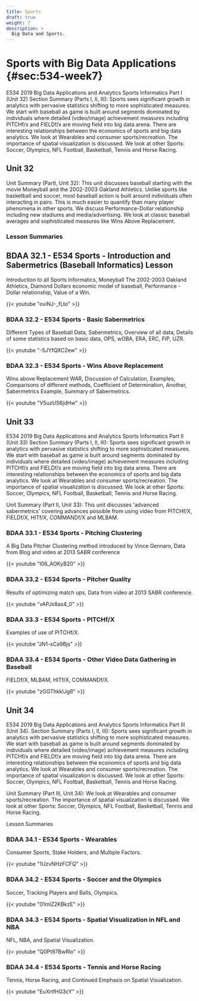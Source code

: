 ```yaml
---
title: Sports
draft: true
weight: 7
description: >
  Big Data and Sports.
---
```


# Sports with Big Data Applications {#sec:534-week7}

E534 2019 Big Data Applications and Analytics Sports Informatics Part I
(Unit 32) Section Summary (Parts I, II, III): Sports sees significant
growth in analytics with pervasive statistics shifting to more
sophisticated measures. We start with baseball as game is built around
segments dominated by individuals where detailed (video/image)
achievement measures including PITCHf/x and FIELDf/x are moving field
into big data arena. There are interesting relationships between the
economics of sports and big data analytics. We look at Wearables and
consumer sports/recreation. The importance of spatial visualization is
discussed. We look at other Sports: Soccer, Olympics, NFL Football,
Basketball, Tennis and Horse Racing. 

## Unit 32

Unit Summary (PartI, Unit 32): This unit discusses baseball starting
with the movie Moneyball and the 2002-2003 Oakland Athletics. Unlike
sports like basketball and soccer, most baseball action is built around
individuals often interacting in pairs. This is much easier to quantify
than many player phenomena in other sports. We discuss
Performance-Dollar relationship including new stadiums and
media/advertising. We look at classic baseball averages and
sophisticated measures like Wins Above Replacement.

### Lesson Summaries

## BDAA 32.1 - E534 Sports - Introduction and Sabermetrics (Baseball Informatics) Lesson

Introduction to all Sports Informatics, Moneyball The 2002-2003 Oakland
Athletics, Diamond Dollars economic model of baseball, Performance -
Dollar relationship, Value of a Win.

{{< youtube "oviNJ-_fLto" >}}

### BDAA 32.2 - E534 Sports - Basic Sabermetrics

Different Types of Baseball Data, Sabermetrics, Overview of all data, 
Details of some statistics based on basic data, OPS, wOBA, ERA, ERC, FIP, UZR.

{{< youtube "-5JYfQXC2ew" >}}

### BDAA 32.3 - E534 Sports - Wins Above Replacement

Wins above Replacement WAR, Discussion of Calculation, Examples,
Comparisons of different methods, Coefficient of Determination, Another,
Sabermetrics Example, Summary of Sabermetrics.

{{< youtube "V5uzUS6jdHw" >}}

## Unit 33

E534 2019 Big Data Applications and Analytics Sports Informatics Part II
(Unit 33) Section Summary (Parts I, II, III): Sports sees significant
growth in analytics with pervasive statistics shifting to more
sophisticated measures. We start with baseball as game is built around
segments dominated by individuals where detailed (video/image)
achievement measures including PITCHf/x and FIELDf/x are moving field
into big data arena. There are interesting relationships between the
economics of sports and big data analytics. We look at Wearables and
consumer sports/recreation. The importance of spatial visualization is
discussed. We look at other Sports: Soccer, Olympics, NFL Football,
Basketball, Tennis and Horse Racing.

Unit Summary (Part II, Unit 33): 
This unit discusses 'advanced sabermetrics' covering advances possible 
from using video from PITCHf/X, FIELDf/X, HITf/X, COMMANDf/X and MLBAM.

### BDAA 33.1 - E534 Sports - Pitching Clustering

A Big Data Pitcher Clustering method introduced by Vince Gennaro, Data 
from Blog and video at 2013 SABR conference

{{< youtube "I06_AOKyB20" >}}

### BDAA 33.2 - E534 Sports - Pitcher Quality

Results of optimizing match ups, Data from video at 2013 SABR conference.

{{< youtube "vAPJx8as4_0" >}}

### BDAA 33.3 - E534 Sports - PITCHf/X

Examples of use of PITCHf/X.

{{< youtube "JN1-sCa9Bjs" >}}

### BDAA 33.4 - E534 Sports - Other Video Data Gathering in Baseball

FIELDf/X, MLBAM, HITf/X, COMMANDf/X.

{{< youtube "zGGThkkIJg8" >}}

## Unit 34

E534 2019 Big Data Applications and Analytics Sports Informatics Part
III (Unit 34). Section Summary (Parts I, II, III): Sports sees
significant growth in analytics with pervasive statistics shifting to
more sophisticated measures. We start with baseball as game is built
around segments dominated by individuals where detailed (video/image)
achievement measures including PITCHf/x and FIELDf/x are moving field
into big data arena. There are interesting relationships between the
economics of sports and big data analytics. We look at Wearables and
consumer sports/recreation. The importance of spatial visualization is
discussed. We look at other Sports: Soccer, Olympics, NFL Football,
Basketball, Tennis and Horse Racing.

Unit Summary (Part III, Unit 34): We look at Wearables and consumer
sports/recreation. The importance of spatial visualization is discussed.
We look at other Sports: Soccer, Olympics, NFL Football, Basketball,
Tennis and Horse Racing.

Lesson Summaries

### BDAA 34.1 - E534 Sports - Wearables

Consumer Sports, Stake Holders, and Multiple Factors.

{{< youtube "1UzvNHzFCFQ" >}}

### BDAA 34.2 - E534 Sports - Soccer and the Olympics

Soccer, Tracking Players and Balls, Olympics.

{{< youtube "01mlZ2KBkzE" >}}

### BDAA 34.3 - E534 Sports - Spatial Visualization in NFL and NBA

NFL, NBA, and Spatial Visualization.

{{< youtube "Q0Pt97BwRlo" >}}

### BDAA 34.4 - E534 Sports - Tennis and Horse Racing

Tennis, Horse Racing, and Continued Emphasis on Spatial Visualization.

{{< youtube "EuXrtfHG3cY" >}}
